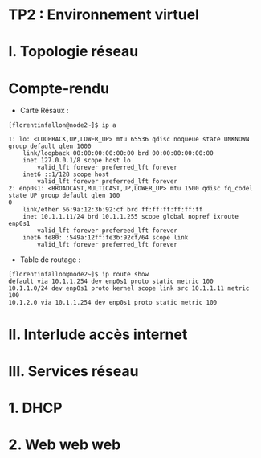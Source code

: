 # TP2 : Environnement virtuel #

# I. Topologie réseau #

# Compte-rendu

* Carte Résaux :
```
[florentinfallon@node2~]$ ip a

1: lo: <LOOPBACK,UP,LOWER_UP> mtu 65536 qdisc noqueue state UNKNOWN group default qlen 1000
    link/loopback 00:00:00:00:00:00 brd 00:00:00:00:00:00
    inet 127.0.0.1/8 scope host lo
        valid_lft forever preferred_lft forever
    inet6 ::1/128 scope host
        valid_lft forever preferred_lft forever
2: enp0s1: <BROADCAST,MULTICAST,UP,LOWER_UP> mtu 1500 qdisc fq_codel state UP group default qlen 100
0
    link/ether 56:9a:12:3b:92:cf brd ff:ff:ff:ff:ff:ff
    inet 10.1.1.11/24 brd 10.1.1.255 scope global nopref ixroute enp0s1
        valid_lft forever prefereed_lft forever
    inet6 fe80: :549a:12ff:fe3b:92cf/64 scope link
        valid_lft forever preferred_lft forever
```

* Table de routage :
```
[florentinfallon@node2~]$ ip route show
default via 10.1.1.254 dev enp0s1 proto static metric 100
10.1.1.0/24 dev enp0s1 proto kernel scope link src 10.1.1.11 metric 100
10.1.2.0 via 10.1.1.254 dev enp0s1 proto static metric 100
```

# II. Interlude accès internet #

# III. Services réseau #

# 1. DHCP #

# 2. Web web web #